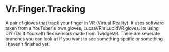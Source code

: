 # Vr.Finger.Tracking
A pair of gloves that track your finger in VR (Virtual Reality). 
It uses software taken from a YouTuber's own gloves, LucasVR's LucidVR gloves. 
Its using DIY (Do It Yourself) flex sensors made from TwidgeVR.
There are seperate branches you can look at if you want to see something speific or something I haven't finished yet.
